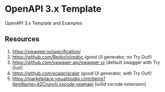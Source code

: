 # OpenAPI 3.x Template
OpenAPI 3.x Template and Examples

## Resources
1. https://swagger.io/specification/
2. https://github.com/Redocly/redoc (good UI generator, no Try Out!)
3. https://github.com/swagger-api/swagger-ui (default swagger with Try Out!)
4. https://github.com/scalar/scalar (good UI generator, with Try Out!)
5. https://marketplace.visualstudio.com/items?itemName=42Crunch.vscode-openapi (solid vscode extension)
